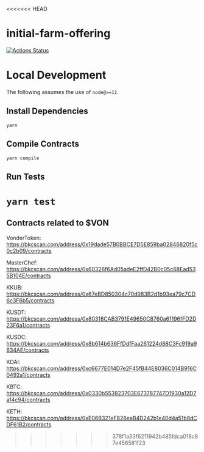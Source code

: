 <<<<<<< HEAD
# initial-farm-offering

[![Actions Status](https://github.com/pancakeswap/inital-farm-offering/workflows/CI/badge.svg)](https://github.com/pancakeswap/inital-farm-offering/actions)


# Local Development

The following assumes the use of `node@>=12`.

## Install Dependencies

`yarn`

## Compile Contracts

`yarn compile`

## Run Tests

`yarn test`
=======
## Contracts related to $VON
VonderToken: https://bkcscan.com/address/0x19dade57B0BBCE7D5E859ba02846820f5c0c2b09/contracts

MasterChef: https://bkcscan.com/address/0x60326f6Ad05adeE2ffD42B0c05c68Ead535B104E/contracts

KKUB: https://bkcscan.com/address/0x67eBD850304c70d983B2d1b93ea79c7CD6c3F6b5/contracts

KUSDT: https://bkcscan.com/address/0x80318CAB3791E49650C8760a61196fFD2D23F6a1/contracts

KUSDC:  https://bkcscan.com/address/0x8b614b636FfDdfFaa261224d88C3Fc919a9634AE/contracts

KDAI: https://bkcscan.com/address/0xc6677E014D7e2F45fB44E8036C014B916C0492a1/contracts

KBTC: https://bkcscan.com/address/0x0330b553823703E673787747D1930a12D7a14c94/contracts

KETH: https://bkcscan.com/address/0xE06B321eF826eaB4D242b1e40d4a51b8dCDF61B2/contracts
>>>>>>> 378f1a33f6211942b485fdca018c87e456581f23
